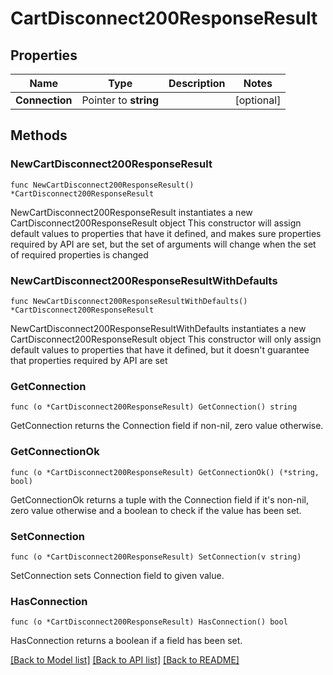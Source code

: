# CartDisconnect200ResponseResult

## Properties

Name | Type | Description | Notes
------------ | ------------- | ------------- | -------------
**Connection** | Pointer to **string** |  | [optional] 

## Methods

### NewCartDisconnect200ResponseResult

`func NewCartDisconnect200ResponseResult() *CartDisconnect200ResponseResult`

NewCartDisconnect200ResponseResult instantiates a new CartDisconnect200ResponseResult object
This constructor will assign default values to properties that have it defined,
and makes sure properties required by API are set, but the set of arguments
will change when the set of required properties is changed

### NewCartDisconnect200ResponseResultWithDefaults

`func NewCartDisconnect200ResponseResultWithDefaults() *CartDisconnect200ResponseResult`

NewCartDisconnect200ResponseResultWithDefaults instantiates a new CartDisconnect200ResponseResult object
This constructor will only assign default values to properties that have it defined,
but it doesn't guarantee that properties required by API are set

### GetConnection

`func (o *CartDisconnect200ResponseResult) GetConnection() string`

GetConnection returns the Connection field if non-nil, zero value otherwise.

### GetConnectionOk

`func (o *CartDisconnect200ResponseResult) GetConnectionOk() (*string, bool)`

GetConnectionOk returns a tuple with the Connection field if it's non-nil, zero value otherwise
and a boolean to check if the value has been set.

### SetConnection

`func (o *CartDisconnect200ResponseResult) SetConnection(v string)`

SetConnection sets Connection field to given value.

### HasConnection

`func (o *CartDisconnect200ResponseResult) HasConnection() bool`

HasConnection returns a boolean if a field has been set.


[[Back to Model list]](../README.md#documentation-for-models) [[Back to API list]](../README.md#documentation-for-api-endpoints) [[Back to README]](../README.md)


